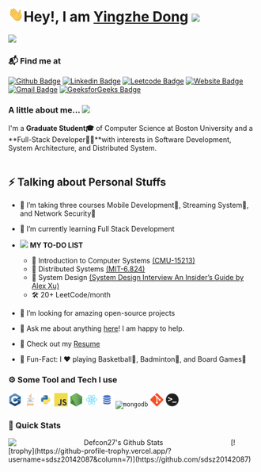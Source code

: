 <h1> <img src="https://raw.githubusercontent.com/ABSphreak/ABSphreak/master/gifs/Hi.gif" height="30px">Hey!, I am <a href="https://github.com/sdsz20142087">Yingzhe Dong</a> <img height="30px" src="https://emojis.slackmojis.com/emojis/images/1531849430/4246/blob-sunglasses.gif?1531849430"></h1>
</h1>

![](https://komarev.com/ghpvc/?username=sdsz20142087&color=blueviolet&label=WELCOME+(+ᴜ+ω+ᴜ+))

### 📬 Find me at
[![Github Badge](http://img.shields.io/badge/-Github-black?style=flat-square&logo=github&link=https://github.com/sdsz20142087/)](https://github.com/sdsz20142087/) 
[![Linkedin Badge](https://img.shields.io/badge/-LinkedIn-blue?style=flat-square&logo=Linkedin&logoColor=white&link=https://www.linkedin.com/in/yingzhedong/)](https://www.linkedin.com/in/yingzhedong/)
[![Leetcode Badge](https://img.shields.io/badge/-Leetcode-2EC866?style=flat-square&logo=Leetcode&logoColor=white&link=https://leetcode.com/neudongyingzhe/)](https://leetcode.com/neudongyingzhe/)
[![Website Badge](https://img.shields.io/badge/-Website-FE7A16?style=flat-square&logo=Netlify&logoColor=white&link=https://www.yingzhe-dong.com/)](https://www.yingzhe-dong.com/)
[![Gmail Badge](https://img.shields.io/badge/-Gmail-d14836?style=flat-square&logo=Gmail&logoColor=white&link=mailto:neudongyingzhe@gmail.com)](mailto:neudongyingzhe@gmail.com)
[![GeeksforGeeks Badge](https://img.shields.io/badge/-Google%20Scholar-0F9D58?style=flat-square&logo=googlescholar&logoColor=white&link=https://scholar.google.com/citations?user=Tks14CYAAAAJ&hl=en)](https://scholar.google.com/citations?user=Tks14CYAAAAJ&hl=en)


### A little about me...  <img src="https://media.giphy.com/media/jU2IAEtFVGBDMu2vWg/giphy.gif" width="50"> 
I'm a **Graduate Student🎓** of Computer Science at Boston University and a **Full-Stack Developer🧑‍💻**with interests in Software Development, System Architecture, and Distributed System. <br/><br/>




## ⚡️ Talking about Personal Stuffs

- 🔭 I’m taking three courses Mobile Development📱, Streaming System🌊, and Network Security🥷
- 🌱 I’m currently learning Full Stack Development

- <img src="https://media.giphy.com/media/WUlplcMpOCEmTGBtBW/giphy.gif" width="30">  **MY TO-DO LIST**
  - 🦁 Introduction to Computer Systems [(CMU-15213)](https://www.youtube.com/playlist?list=PLcQU3vbfgCc9sVAiHf5761UUApjZ3ZD3x)
  - 🐼 Distributed Systems [(MIT-6.824)](https://www.youtube.com/playlist?list=PLrw6a1wE39_tb2fErI4-WkMbsvGQk9_UB)
  - 🏢 System Design [(System Design Interview An Insider’s Guide by Alex Xu)](https://github.com/G33kzD3n/Catalogue/blob/master/System%20Design%20Interview%20An%20Insider%E2%80%99s%20Guide%20by%20Alex%20Xu%20(z-lib.org).pdf)
  - 🛠 20+ LeetCode/month
- 🤔 I’m looking for amazing open-source projects
- 💬 Ask me about anything [here](https://github.com/sdsz20142087/sdsz20142087/issues/1)! I am happy to help.
- 📙 Check out my [Resume](https://www.yingzhe-dong.com/uploads/Resume-Yingzhe-Dong.pdf)
- 🎉 Fun-Fact: I ❤️ playing Basketball🏀, Badminton🏸️, and Board Games🤩

  
<!-- ### 🖥️ My DevSetup
<img src="https://img.shields.io/badge/Legion-555555.svg?&style=flat-square&logo=Lenovo&logoColor=E2231A"> <img src="https://img.shields.io/badge/Windows-555555.svg?&style=flat-square&logo=windows&logoColor=0078D6"> <img src="https://img.shields.io/badge/Chrome-555555.svg?&style=flat-square&logo=google-chrome&logoColor=FABC0C"> <img src="https://img.shields.io/badge/VS Code-555555?style=flat-square&logo=visual-studio-code&logoColor=007ACC"> <img src="https://img.shields.io/badge/Terminal-555555.svg?&style=flat-square&logo=powershell&logoColor=white"> <img src="https://img.shields.io/badge/Jupyter-555555.svg?&style=flat-square&logo=jupyter&logoColor=F37626"> <img src="https://img.shields.io/badge/Spotify-555555.svg?&style=flat-square&logo=spotify&logoColor=1ED760">  -->

### ⚙️ Some Tool and Tech I use
<code><img height="27" src="https://raw.githubusercontent.com/github/explore/80688e429a7d4ef2fca1e82350fe8e3517d3494d/topics/cpp/cpp.png" alt="cpp"></code>
<code><img height="27" src="https://raw.githubusercontent.com/github/explore/80688e429a7d4ef2fca1e82350fe8e3517d3494d/topics/java/java.png" alt="java"></code>
<code><img height="27" src="https://raw.githubusercontent.com/github/explore/80688e429a7d4ef2fca1e82350fe8e3517d3494d/topics/python/python.png" alt="python"></code>
<code><img height="27" src="https://raw.githubusercontent.com/github/explore/80688e429a7d4ef2fca1e82350fe8e3517d3494d/topics/javascript/javascript.png" alt="javascript"></code>
<code><img height="27" src="https://raw.githubusercontent.com/github/explore/80688e429a7d4ef2fca1e82350fe8e3517d3494d/topics/nodejs/nodejs.png" alt="nodejs"></code>
<code><img height="27" src="https://raw.githubusercontent.com/github/explore/80688e429a7d4ef2fca1e82350fe8e3517d3494d/topics/react/react.png" alt="react"></code>
<code><img height="27" src="https://raw.githubusercontent.com/github/explore/80688e429a7d4ef2fca1e82350fe8e3517d3494d/topics/sql/sql.png" alt="sql"></code>
<code><img height="27" src="https://encrypted-tbn0.gstatic.com/images?q=tbn%3AANd9GcSTTzPAw-55ssm1Im594xYZ9eRQu2JylrkYLg&usqp=CAU" alt="mongodb"></code>
<code><img height="27" src="https://raw.githubusercontent.com/devicons/devicon/master/icons/git/git-original.svg" alt="git"></code>
<code><img height="27" src="https://raw.githubusercontent.com/github/explore/80688e429a7d4ef2fca1e82350fe8e3517d3494d/topics/terminal/terminal.png" alt="terminal"></code>


### 🚀 Quick Stats
<p align="center">
<img width="450" align="left" src="https://github-readme-stats.vercel.app/api?username=sdsz20142087&show_icons=true&line_height=21&hide=contribs,issues&theme=nightowl" alt="Defcon27's Github Stats" />
<!-- <img width="340" height="155" align="center" 
     src="https://github-readme-stats-defcon27.vercel.app/api/top-langs/?username=Defcon27&langs_count=6&hide=handlebars,jupyter notebook,css&theme=react&line_height=27&layout=compact" /> -->
</p>
[![trophy](https://github-profile-trophy.vercel.app/?username=sdsz20142087&column=7)](https://github.com/sdsz20142087)


<!-- ![Profile Views](https://komarev.com/ghpvc/?username=Defcon27) -->


<!-- <details>
<summary> 💥 Working on </summary>
<br>
<p align="center">
<a href="https://github.com/Defcon27/Machine-Learning">
<img src="https://github-readme-stats-defcon27.vercel.app/api/pin/?username=Defcon27&repo=Machine-Learning&show_owner=true&theme=react" />
</a>&ensp;
<a href="https://github.com/Defcon27/Deep-Learning">
<img src="https://github-readme-stats-defcon27.vercel.app/api/pin/?username=Defcon27&repo=Deep-Learning&show_owner=true&theme=react" />
</a>
</p>
</details> -->



<!--
**Defcon27/Defcon27** is a ✨ _special_ ✨ repository because its `README.md` (this file) appears on your GitHub profile.

pic on right
<img height="270" src="sss.svg" align=right>

 
views
![Profile Views](https://komarev.com/ghpvc/?username=Defcon27)
[![HitCount](http://hits.dwyl.com/Defcon27/.svg)](http://hits.dwyl.com/Defcon27)


social modded badge
<a href="https://www.linkedin.com/in/michael-hoffmann-3b8933b1"><img src="https://img.shields.io/badge/linkedin-%230077B5.svg?&style=for-the-badge&logo=linkedin&logoColor=white" height=25></a>


language badges:
![Python](https://img.shields.io/badge/Python-FECE00?style=flat&logo=Python&logoColor=3776AB)
![C](https://img.shields.io/badge/C-00599C?style=flat&logo=c)
![C++](https://img.shields.io/badge/C++-00599C?style=flat&logo=c%2b%2b)

![HTML5](https://img.shields.io/badge/HTML5-E34F26?style=flat&logo=html5&logoColor=white)
![CSS3](https://img.shields.io/badge/CSS3-1572B6?style=flat&logo=css3)
![Bootstrap](https://img.shields.io/badge/Bootstrap-563D7C?style=flat&logo=bootstrap)
![JavaScript](https://img.shields.io/badge/JavaScript-555555?style=flat&logo=javascript)
![Nodejs](https://img.shields.io/badge/Nodejs-555555?style=flat&logo=Node.js)
![MongoDB](https://img.shields.io/badge/MongoDB-555555?style=flat&logo=mongodb)

![Git](https://img.shields.io/badge/Git-555555?style=flat-square&logo=git)
![GitHub](https://img.shields.io/badge/GitHub-181717?style=flat-square&logo=github)


-->
